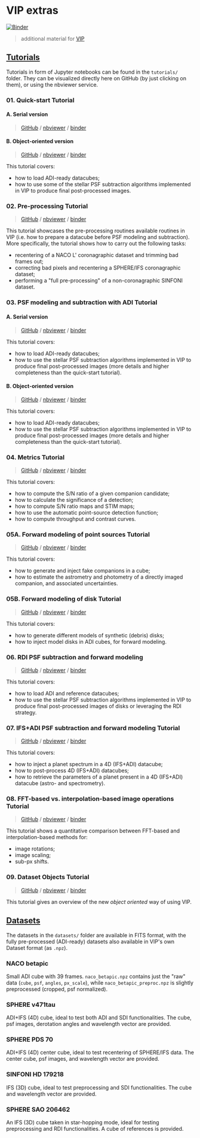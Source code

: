 # VIP extras

[![Binder](https://mybinder.org/badge_logo.svg)](https://mybinder.org/v2/gh/vortex-exoplanet/VIP_extras/master?filepath=binder%2Fwelcome.ipynb)


> additional material for [VIP](https://github.com/vortex-exoplanet/VIP)


## [Tutorials](./tutorials)

Tutorials in form of Jupyter notebooks can be found in the `tutorials/` folder. They can be visualized directly here on GitHub (by just clicking on them), or using the nbviewer service.

### 01. Quick-start Tutorial

#### A. Serial version

> [GitHub](./tutorials/01A_quickstart.ipynb) / [nbviewer](http://nbviewer.jupyter.org/github/vortex-exoplanet/VIP_extras/blob/master/tutorials/01A_quickstart.ipynb) / [binder](https://mybinder.org/v2/gh/vortex-exoplanet/VIP_extras/master?filepath=tutorials%2F01A_quickstart.ipynb)

#### B. Object-oriented version

> [GitHub](./tutorials/01B_quickstart_with_objects.ipynb) / [nbviewer](http://nbviewer.jupyter.org/github/vortex-exoplanet/VIP_extras/blob/master/tutorials/01B_quickstart_with_objects.ipynb) / [binder](https://mybinder.org/v2/gh/vortex-exoplanet/VIP_extras/master?filepath=tutorials%2F01B_quickstart_with_objects.ipynb)

This tutorial covers:

- how to load ADI-ready datacubes; 
- how to use some of the stellar PSF subtraction algorithms implemented in VIP to produce final post-processed images.



### 02. Pre-processing Tutorial

> [GitHub](./tutorials/02_preproc.ipynb) / [nbviewer](http://nbviewer.jupyter.org/github/vortex-exoplanet/VIP_extras/blob/master/tutorials/02_preproc.ipynb) / [binder](https://mybinder.org/v2/gh/vortex-exoplanet/VIP_extras/master?filepath=tutorials%2F02_preproc.ipynb)

This tutorial showcases the pre-processing routines available routines in VIP (i.e. how to prepare a datacube before PSF modeling and subtraction). More specifically, the tutorial shows how to carry out the following tasks:

- recentering of a NACO L' coronagraphic dataset and trimming bad frames out;
- correcting bad pixels and recentering a SPHERE/IFS coronagraphic dataset; 
- performing a "full pre-processing" of a non-coronagraphic SINFONI dataset.


### 03. PSF modeling and subtraction with ADI Tutorial

#### A. Serial version

> [GitHub](./tutorials/03A_psfsub_ADI.ipynb) / [nbviewer](http://nbviewer.jupyter.org/github/vortex-exoplanet/VIP_extras/blob/master/tutorials/03A_psfsub_ADI.ipynb) / [binder](https://mybinder.org/v2/gh/vortex-exoplanet/VIP_extras/master?filepath=tutorials%2F03A_psfsub_ADI.ipynb)

This tutorial covers:

- how to load ADI-ready datacubes; 
- how to use the stellar PSF subtraction algorithms implemented in VIP to produce final post-processed images (more details and higher completeness than the quick-start tutorial).

#### B. Object-oriented version

> [GitHub](./tutorials/03B_psfsub_ADI_as_objects.ipynb) / [nbviewer](http://nbviewer.jupyter.org/github/vortex-exoplanet/VIP_extras/blob/master/tutorials/03B_psfsub_ADI.ipynb) / [binder](https://mybinder.org/v2/gh/vortex-exoplanet/VIP_extras/master?filepath=tutorials%2F03A_psfsub_ADI.ipynb)

This tutorial covers:

- how to load ADI-ready datacubes; 
- how to use the stellar PSF subtraction algorithms implemented in VIP to produce final post-processed images (more details and higher completeness than the quick-start tutorial).


### 04. Metrics Tutorial

> [GitHub](./tutorials/04_metrics.ipynb) / [nbviewer](http://nbviewer.jupyter.org/github/vortex-exoplanet/VIP_extras/blob/master/tutorials/04_metrics.ipynb) / [binder](https://mybinder.org/v2/gh/vortex-exoplanet/VIP_extras/master?filepath=tutorials%2F04_metrics.ipynb)

This tutorial covers:

- how to compute the S/N ratio of a given companion candidate;
- how to calculate the significance of a detection;
- how to compute S/N ratio maps and STIM maps; 
- how to use the automatic point-source detection function;
- how to compute throughput and contrast curves.


### 05A. Forward modeling of point sources Tutorial

> [GitHub](./tutorials/05A_fm_planets.ipynb) / [nbviewer](http://nbviewer.jupyter.org/github/vortex-exoplanet/VIP_extras/blob/master/tutorials/05A_fm_planets.ipynb) / [binder](https://mybinder.org/v2/gh/vortex-exoplanet/VIP_extras/master?filepath=tutorials%2F05A_fm_planets.ipynb)

This tutorial covers:

- how to generate and inject fake companions in a cube;
- how to estimate the astrometry and photometry of a directly imaged companion, and associated uncertainties.


### 05B. Forward modeling of disk Tutorial

> [GitHub](./tutorials/05B_fm_disks.ipynb) / [nbviewer](http://nbviewer.jupyter.org/github/vortex-exoplanet/VIP_extras/blob/master/tutorials/05B_fm_disks.ipynb) / [binder](https://mybinder.org/v2/gh/vortex-exoplanet/VIP_extras/master?filepath=tutorials%2F05B_fm_disks.ipynb)

This tutorial covers:

- how to generate different models of synthetic (debris) disks;
- how to inject model disks in ADI cubes, for forward modeling.


### 06. RDI PSF subtraction and forward modeling

> [GitHub](./tutorials/06_psfsub_fm_RDI.ipynb) / [nbviewer](http://nbviewer.jupyter.org/github/vortex-exoplanet/VIP_extras/blob/master/tutorials/06_psfsub_fm_RDI.ipynb) / [binder](https://mybinder.org/v2/gh/vortex-exoplanet/VIP_extras/master?filepath=tutorials%2F06_psfsub_fm_RDI.ipynb)

This tutorial covers:

- how to load ADI and reference datacubes; 
- how to use the stellar PSF subtraction algorithms implemented in VIP to produce final post-processed images of disks or leveraging the RDI strategy.

### 07. IFS+ADI PSF subtraction and forward modeling Tutorial

> [GitHub](./tutorials/07_psfsub_fm_IFS-ASDI_planets.ipynb) / [nbviewer](http://nbviewer.jupyter.org/github/vortex-exoplanet/VIP_extras/blob/master/tutorials/07_psfsub_fm_IFS-ASDIplanets.ipynb) / [binder](https://mybinder.org/v2/gh/vortex-exoplanet/VIP_extras/master?filepath=tutorials%2F07_ifs_psfsub_fm_planets.ipynb)

This tutorial covers:

- how to inject a planet spectrum in a 4D (IFS+ADI) datacube;
- how to post-process 4D (IFS+ADI) datacubes; 
- how to retrieve the parameters of a planet present in a 4D (IFS+ADI) datacube (astro- and spectrometry).


### 08. FFT-based vs. interpolation-based image operations Tutorial

> [GitHub](./tutorials/08_imlib_and_interpolation.ipynb) / [nbviewer](http://nbviewer.jupyter.org/github/vortex-exoplanet/VIP_extras/blob/master/tutorials/08_imlib_and_interpolation.ipynb) / [binder](https://mybinder.org/v2/gh/vortex-exoplanet/VIP_extras/master?filepath=tutorials%2F08_imlib_and_interpolation.ipynb)

This tutorial shows a quantitative comparison between FFT-based and interpolation-based methods for:

- image rotations;
- image scaling;
- sub-px shifts.


### 09. Dataset Objects Tutorial

> [GitHub](./tutorials/09_datasets_as_objects.ipynb) / [nbviewer](http://nbviewer.jupyter.org/github/vortex-exoplanet/VIP_extras/blob/master/tutorials/09_datasets_as_objects.ipynb) / [binder](https://mybinder.org/v2/gh/vortex-exoplanet/VIP_extras/master?filepath=tutorials%2F09_datasets_as_objects.ipynb)

This tutorial gives an overview of the new *object oriented* way of using VIP.


## [Datasets](./datasets)

The datasets in the `datasets/` folder are available in FITS format, with the fully pre-processed (ADI-ready) datasets also available in VIP's own Dataset format (as `.npz`).

### NACO betapic

Small ADI cube with 39 frames. `naco_betapic.npz` contains just the "raw" data (`cube`, `psf`, `angles`, `px_scale`), while `naco_betapic_preproc.npz` is slightly preprocessed (cropped, psf normalized).

### SPHERE v471tau

ADI+IFS (4D) cube, ideal to test both ADI and SDI functionalities. The cube, psf images, derotation angles and wavelength vector are provided.

### SPHERE PDS 70

ADI+IFS (4D) center cube, ideal to test recentering of SPHERE/IFS data. The center cube, psf images, and wavelength vector are provided.

### SINFONI HD 179218

IFS (3D) cube, ideal to test preprocessing and SDI functionalities. The cube and wavelength vector are provided.

### SPHERE SAO 206462

An IFS (3D) cube taken in star-hopping mode, ideal for testing preprocessing and RDI functionalities. A cube of references is provided.